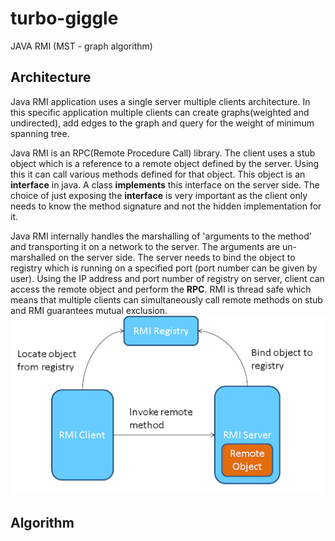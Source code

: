 # turbo-giggle
JAVA RMI (MST - graph algorithm)

## Architecture
Java RMI application uses a single server multiple clients architecture. In this
specific application multiple clients can create graphs(weighted and undirected), 
add edges to the graph and query for the weight of minimum spanning tree.

Java RMI is an RPC(Remote Procedure Call) library.
The client uses a stub object which is a reference to a remote object defined
by the server. Using this it can call various methods defined for that object.
This object is an **interface** in java. A class **implements** this interface
on the server side. The choice of just exposing the **interface** is very
important as the client only needs to know the method signature and not the
hidden implementation for it.

Java RMI internally handles the marshalling of 'arguments to the method' and
transporting it on a network to the server. The arguments are un-marshalled on
the server side. The server needs to bind the object to registry which is
running on a specified port (port number can be given by user). Using the IP
address and port number of registry on server, client can access the remote
object and perform the **RPC**. RMI is thread safe which means that multiple
clients can simultaneously call remote methods on stub and RMI guarantees mutual
exclusion.
![image showing RMI](rmiworking.png "RMI Working")

## Algorithm

